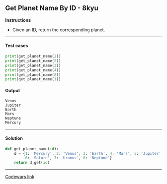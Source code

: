 ## Get Planet Name By ID - 8kyu

**Instructions**

- Given an ID, return the corresponding planet.

---

#### Test cases

```python
print(get_planet_name(2))
print(get_planet_name(5))
print(get_planet_name(3))
print(get_planet_name(4))
print(get_planet_name(8))
print(get_planet_name(1))
```

#### Output 

```
Venus
Jupiter
Earth
Mars
Neptune
Mercury
```

---

#### Solution

```python
def get_planet_name(id):
    d = {1: 'Mercury', 2: 'Venus', 3: 'Earth', 4: 'Mars', 5: 'Jupiter',
         6: 'Saturn', 7: 'Uranus', 8: 'Neptune'}
    return d.get(id)
```

---

[Codewars link](https://www.codewars.com/kata/515e188a311df01cba000003)
